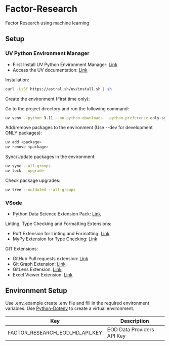 # Factor-Research

Factor Research using machine learning

## Setup

### UV Python Environment Manager

* First Install UV Python Environment Manager: [Link](https://docs.astral.sh/uv/)  
* Access the UV documentation: [Link](https://docs.astral.sh/uv/)

Installation:

```bash
curl -LsSf https://astral.sh/uv/install.sh | sh
```

Create the environment (First time only):

Go to the project directory and run the following command:

```bash
uv venv --python 3.11 --no-python-downloads --python-preference only-system
```

Add/remove packages to the environment (Use --dev for development ONLY packages):

```bash
uv add <package>
uv remove <package>
```

Sync/Update packages in the environment:

```bash
uv sync --all-groups
uv lock --upgrade
```

Check package upgrades:

```bash
uv tree --outdated --all-groups
```

### VSode

* Python Data Science Extension Pack: [Link](https://marketplace.visualstudio.com/items?itemName=ms-toolsai.python-ds-extension-pack)  

Linting, Type Checking and Formatting Extensions:

* Ruff Extension for Linting and Formatting: [Link](https://marketplace.visualstudio.com/items?itemName=charliermarsh.ruff)  
* MyPy Extension for Type Checking: [Link](https://marketplace.visualstudio.com/items?itemName=ms-python.mypy-type-checker)

GIT Extensions:

* GitHub Pull requests extension: [Link](https://marketplace.visualstudio.com/items?itemName=GitHub.vscode-pull-request-github)
* Git Graph Extension: [Link](https://marketplace.visualstudio.com/items?itemName=mhutchie.git-graph)
* GitLens Extension: [Link](https://marketplace.visualstudio.com/items?itemName=eamodio.gitlens)
* Excel Viewer Extension: [Link](https://marketplace.visualstudio.com/items?itemName=GrapeCity.gc-excelviewer)

## Environment Setup

Use .env_example create .env file and fill in the required environment variables. Use [Python-Dotenv](https://pypi.org/project/python-dotenv/) to create a virtual environment.

| Key                               | Description                        |
| --------------------------------- | ---------------------------------- |
| FACTOR_RESEARCH_EOD_HD_API_KEY    | EOD Data Providers API Key         |
